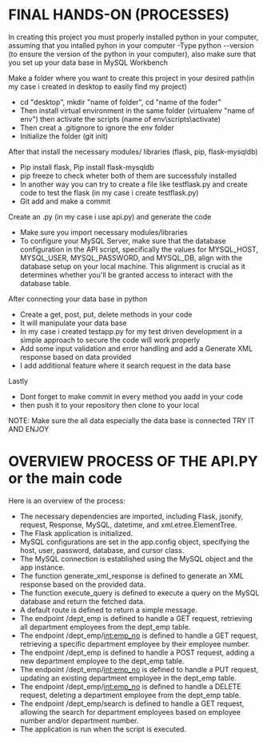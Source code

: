 # FINAL HANDS-ON (PROCESSES)
In creating this project you must properly installed python in your computer, assuming that you intalled pyhon in your computer 
-Type python --version (to ensure the version of the python in your computer), also make sure that you set up your data base in MySQL Workbench

Make a folder where you want to create this project in your desired path(in my case i created in desktop to easily find my project)
- cd "desktop", mkdir "name of folder", cd "name of the foder"
- Then install virtual environment in the same folder (virtualenv "name of env") then activate the scripts (name of env\scripts\activate)
- Then creat a .gitignore to ignore the env folder
- Initialize the folder (git init)

After that install the necessary modules/ libraries (flask, pip, flask-mysqldb)
- Pip install flask, Pip install flask-mysqldb
- pip freeze to check wheter both of them are successfuly installed
- In another way you can try to create a file like testflask.py and create code to test the flask (in my case i create testflask.py)
- Git add and make a commit

Create an .py (in my case i use api.py) and generate the code
- Make sure you import necessary modules/libraries
- To configure your MySQL Server, make sure that the database configuration in the API script, specifically the values for MYSQL_HOST, MYSQL_USER, MYSQL_PASSWORD, and MYSQL_DB, align with the database setup on your local machine. This alignment is crucial as it determines whether you'll be granted access to interact with the database table.

After connecting your data base in python 
- Create a get, post, put, delete methods in your code 
- It will manipulate your data base
- In my case i created testapp.py for my test driven development in a simple approach to secure the code will work properly
- Add some input validation and error handling and add a Generate XML response based on data provided
- I add additional feature where it search request in the data base

Lastly 
- Dont forget to make commit in every method you aadd in your code
- then push it to your repository then clone to your local

NOTE: Make sure the all data especially the data base is connected 
TRY IT AND ENJOY

# OVERVIEW PROCESS OF THE API.PY or the main code
Here is an overview of the process:

- The necessary dependencies are imported, including Flask, jsonify, request, Response, MySQL, datetime, and xml.etree.ElementTree.
- The Flask application is initialized.
- MySQL configurations are set in the app.config object, specifying the host, user, password, database, and cursor class.
- The MySQL connection is established using the MySQL object and the app instance.
- The function generate_xml_response is defined to generate an XML response based on the provided data.
- The function execute_query is defined to execute a query on the MySQL database and return the fetched data.
- A default route is defined to return a simple message.
- The endpoint /dept_emp is defined to handle a GET request, retrieving all department employees from the dept_emp table.
- The endpoint /dept_emp/<int:emp_no> is defined to handle a GET request, retrieving a specific department employee by their employee number.
- The endpoint /dept_emp is defined to handle a POST request, adding a new department employee to the dept_emp table.
- The endpoint /dept_emp/<int:emp_no> is defined to handle a PUT request, updating an existing department employee in the dept_emp table.
- The endpoint /dept_emp/<int:emp_no> is defined to handle a DELETE request, deleting a department employee from the dept_emp table.
- The endpoint /dept_emp/search is defined to handle a GET request, allowing the search for department employees based on employee number and/or department number.
- The application is run when the script is executed.

